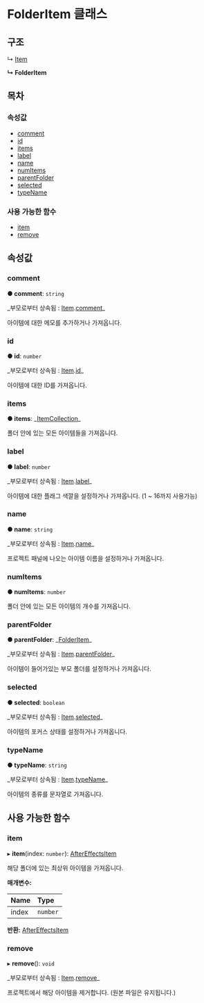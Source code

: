 # FolderItem 클래스

## 구조

↳ [Item](item-class.md)

**↳ FolderItem**

## 목차

### 속성값

* [comment](folderitem-class.md#comment)
* [id](folderitem-class.md#id)
* [items](folderitem-class.md#items)
* [label](folderitem-class.md#label)
* [name](folderitem-class.md#name)
* [numItems](folderitem-class.md#numitems)
* [parentFolder](folderitem-class.md#parentfolder)
* [selected](folderitem-class.md#selected)
* [typeName](folderitem-class.md#typename)

### 사용 가능한 함수

* [item](folderitem-class.md#item)
* [remove](folderitem-class.md#remove)

## 속성값

### comment  <a id="comment"></a>

**● comment**: `string`

\_부모로부터 상속됨 : [Item](item-class.md).[comment](item-class.md#comment)\_

아이템에 대한 메모를 추가하거나 가져옵니다.

### id  <a id="id"></a>

**● id**: `number`

\_부모로부터 상속됨 : [Item](item-class.md).[id](item-class.md#id)\_

아이템에 대한 ID를 가져옵니다.

### items  <a id="items"></a>

**● items**: \_[ItemCollection](../collection-api/itemcollection-class.md)\_

폴더 안에 있는 모든 아이템들을 가져옵니다.

### label  <a id="label"></a>

**● label**: `number`

\_부모로부터 상속됨 : [Item](item-class.md).[label](item-class.md#label)\_

아이템에 대한 플래그 색깔을 설정하거나 가져옵니다. \(1 ~ 16까지 사용가능\)

### name  <a id="name"></a>

**● name**: `string`

\_부모로부터 상속됨 : [Item](item-class.md).[name](item-class.md#name)\_

프로젝트 패널에 나오는 아이템 이름을 설정하거나 가져옵니다.

### numItems  <a id="numitems"></a>

**● numItems**: `number`

폴더 안에 있는 모든 아이템의 개수를 가져옵니다.

### parentFolder  <a id="parentfolder"></a>

**● parentFolder**: \_[FolderItem](folderitem-class.md)\_

\_부모로부터 상속됨 : [Item](item-class.md).[parentFolder](item-class.md#parentfolder)\_

아이템이 들어가있는 부모 폴더를 설정하거나 가져옵니다.

### selected  <a id="selected"></a>

**● selected**: `boolean`

\_부모로부터 상속됨 : [Item](item-class.md).[selected](item-class.md#selected)\_

아이템의 포커스 상태를 설정하거나 가져옵니다.

### typeName  <a id="typename"></a>

**● typeName**: `string`

\_부모로부터 상속됨 : [Item](item-class.md).[typeName](item-class.md#typename)\_

아이템의 종류를 문자열로 가져옵니다.

## 사용 가능한 함수

### item  <a id="item"></a>

▸ **item**\(index: `number`\): [AfterEffectsItem](../after-effects-api/aftereffectsitem-class.md)

해당 폴더에 있는 최상위 아이템을 가져옵니다.

**매개변수:**

| Name | Type |
| :--- | :--- |
| index | `number` |

**반환:** [AfterEffectsItem](../after-effects-api/aftereffectsitem-class.md)

### remove  <a id="remove"></a>

▸ **remove**\(\): `void`

\_부모로부터 상속됨 : [Item](item-class.md).[remove](item-class.md#remove)\_

프로젝트에서 해당 아이템을 제거합니다. \(원본 파일은 유지됩니다.\)

